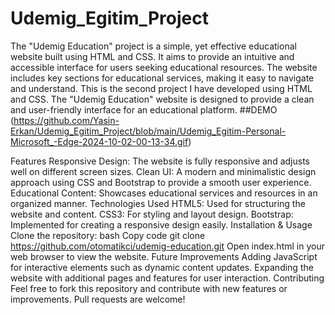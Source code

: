 # Udemig_Egitim_Project
The "Udemig Education" project is a simple, yet effective educational website built using HTML and CSS. It aims to provide an intuitive and accessible interface for users seeking educational resources. The website includes key sections for educational services, making it easy to navigate and understand.
This is the second project I have developed using HTML and CSS. The "Udemig Education" website is designed to provide a clean and user-friendly interface for an educational platform.
##DEMO
(https://github.com/Yasin-Erkan/Udemig_Egitim_Project/blob/main/Udemig_Egitim-Personal-Microsoft_-Edge-2024-10-02-00-13-34.gif)

Features
Responsive Design: The website is fully responsive and adjusts well on different screen sizes.
Clean UI: A modern and minimalistic design approach using CSS and Bootstrap to provide a smooth user experience.
Educational Content: Showcases educational services and resources in an organized manner.
Technologies Used
HTML5: Used for structuring the website and content.
CSS3: For styling and layout design.
Bootstrap: Implemented for creating a responsive design easily.
Installation & Usage
Clone the repository:
bash
Copy code
git clone https://github.com/otomatikci/udemig-education.git
Open index.html in your web browser to view the website.
Future Improvements
Adding JavaScript for interactive elements such as dynamic content updates.
Expanding the website with additional pages and features for user interaction.
Contributing
Feel free to fork this repository and contribute with new features or improvements. Pull requests are welcome!
